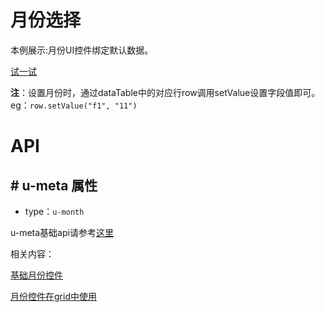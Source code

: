 # 月份选择

本例展示:月份UI控件绑定默认数据。

[试一试](http://tinper.org/dist/webIDE/index.html#/demos/kero/month)


**注**：设置月份时，通过dataTable中的对应行row调用setValue设置字段值即可。eg：`row.setValue("f1", "11")`


# API

## \# u-meta 属性

* type：`u-month`

u-meta基础api请参考[这里](http://tinper.org/dist/kero/docs/moduleapi.html)


相关内容：

[基础月份控件](http://tinper.org/dist/neoui/plugin/month.html)    

[月份控件在grid中使用](http://tinper.org/dist/webIDE/index.html#/demos/grids/edit)